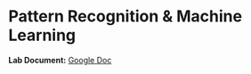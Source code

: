 # Pattern Recognition & Machine Learning

**Lab Document:** [Google Doc](https://docs.google.com/document/d/18s4R7Sb3j-tm_IsR1YipwtCl03SuEE1hQw8fByJs7vA/edit?pli=1)
